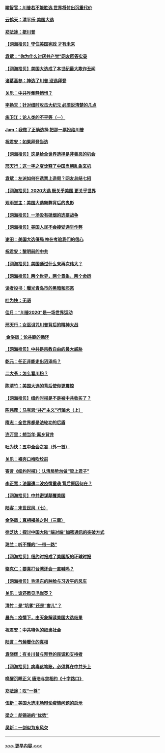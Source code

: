 #### [喻智官：川普若不能胜选 世界将付出沉重代价](../pages/nsc993/n12541352.md?t=11121252) 
#### [云鹤天：清平乐‧美国大选](../pages/nsc993/n12540916.md?t=11121252) 
#### [郑法途：挺川普](../pages/nsc993/n12540898.md?t=11121252) 
#### [【网海拾贝】守住美国宪政 才有未来](../pages/nsc993/n12540423.md?t=11121252) 
#### [袁斌：“你为什么讨厌共产党”网友回答实录](../pages/nsc993/n12540208.md?t=11121252) 
#### [【网海拾贝】美国大选成了本世纪最大欺诈丑闻](../pages/nsc993/n12538029.md?t=11121252) 
#### [诸葛高参：神选了川普 没选拜登](../pages/nsc993/n12537664.md?t=11121252) 
#### [关乐：中共咋倒静悄悄？](../pages/nsc993/n12537615.md?t=11121252) 
#### [李扬天：针对纽时攻击大纪元 必须说清楚的几点](../pages/nsc993/n12536001.md?t=11121252) 
#### [施卫江：论人类的不平等（一）](../pages/nsc993/n12535700.md?t=11121252) 
#### [Jam：我做了正确选择 把那一票投给川普](../pages/nsc993/n12535743.md?t=11121252) 
#### [祝君安：如果拜登当选](../pages/nsc993/n12535726.md?t=11121252) 
#### [【网海拾贝】这是给全世界选择是非善恶的机会](../pages/nsc993/n12535061.md?t=11121252) 
#### [邢天行：这一字之变诠释了中国当朝乱象玄机](../pages/nsc993/n12533446.md?t=11121252) 
#### [袁斌：左派如何在选票上造假？网友总结七招](../pages/nsc993/n12533180.md?t=11121252) 
#### [【网海拾贝】2020大选 既关乎美国 更关乎世界](../pages/nsc993/n12533161.md?t=11121252) 
#### [观雨堂主：美国大选舞弊背后的鬼影](../pages/nsc993/n12533153.md?t=11121252) 
#### [【网海拾贝】一场没有硝烟的选票战争](../pages/nsc993/n12531883.md?t=11121252) 
#### [【网海拾贝】美国人民不会接受选举作弊](../pages/nsc993/n12528850.md?t=11121252) 
#### [谢田：美国大选僵局 神在考验我们的信心](../pages/nsc993/n12527932.md?t=11121252) 
#### [祝君安：黎明前的中共](../pages/nsc993/n12524071.md?t=11121252) 
#### [【网海拾贝】美国通过什么来再次伟大？](../pages/nsc993/n12523844.md?t=11121252) 
#### [【网海拾贝】两个世界，两个景象，两个命运](../pages/nsc993/n12521419.md?t=11121252) 
#### [读者投书：曝光青岛市的黑暗和邪恶](../pages/nsc993/n12520988.md?t=11121252) 
#### [吐为快：无语](../pages/nsc993/n12518588.md?t=11121252) 
#### [佳月：“川普2020”是一场世界运动](../pages/nsc993/n12518581.md?t=11121252) 
#### [邢天行：女巫诅咒川普背后的精神大战](../pages/nsc993/n12517257.md?t=11121252) 
#### [ 金浴凤：论共匪的循环](../pages/nsc993/n12517133.md?t=11121252) 
#### [【网海拾贝】中共是宗教自由的最大威胁](../pages/nsc993/n12516879.md?t=11121252) 
#### [乾元：任正非能走出沼泽吗？](../pages/nsc993/n12515831.md?t=11121252) 
#### [二大爷：怎么看川粉？](../pages/nsc993/n12515820.md?t=11121252) 
#### [陈清竹：美国大选的背后使你更震惊](../pages/nsc993/n12515589.md?t=11121252) 
#### [【网海拾贝】纽约时报是不是被中共收买了？](../pages/nsc993/n12515122.md?t=11121252) 
#### [陈伟霆：马克思“共产主义”行骗术（上）](../pages/nsc993/n12510217.md?t=11121252) 
#### [隋志：全世界都是法轮功的后盾](../pages/nsc993/n12510636.md?t=11121252) 
#### [连万里：想当年‧离乡背井](../pages/nsc993/n12510623.md?t=11121252) 
#### [吐为快：五中全会之妄（外一首）](../pages/nsc993/n12510470.md?t=11121252) 
#### [关乐：裸奔口哨吹坟前](../pages/nsc993/n12510403.md?t=11121252) 
#### [寄言《纽约时报》：认清局势勿做“梁上君子”](../pages/nsc993/n12510042.md?t=11121252) 
#### [李正宽：法国遭二波疫情重袭 背后原因何在？](../pages/nsc993/n12509971.md?t=11121252) 
#### [【网海拾贝】中共密谋颠覆美国](../pages/nsc993/n12509816.md?t=11121252) 
#### [陆客：末世民风（七）](../pages/nsc993/n12507822.md?t=11121252) 
#### [金浴凤：真相揭盖之时（三章）](../pages/nsc993/n12507804.md?t=11121252) 
#### [徐芝达：探讨中国大陆“端对端”加密通讯的突破方式](../pages/nsc993/n12507682.md?t=11121252) 
#### [玲兰：听不懂的“一带一路”](../pages/nsc993/n12507669.md?t=11121252) 
#### [【网海拾贝】纽约时报成了美国版的环球时报](../pages/nsc993/n12507053.md?t=11121252) 
#### [骆克仁：要真打台湾还会一直喊吗？](../pages/nsc993/n12506843.md?t=11121252) 
#### [【网海拾贝】毛泽东的肿脸与习近平的风车](../pages/nsc993/n12504537.md?t=11121252) 
#### [关乐：谁还愿见毛岸英？](../pages/nsc993/n12503866.md?t=11121252) 
#### [清竹：是“坑爹”还是“害儿”？](../pages/nsc993/n12503034.md?t=11121252) 
#### [晨光：疫情下，由天象解读美国大选结果](../pages/nsc993/n12502536.md?t=11121252) 
#### [祝君安：中共特色的奴隶社会](../pages/nsc993/n12501529.md?t=11121252) 
#### [陆言：气候暖化的真相](../pages/nsc993/n12501183.md?t=11121252) 
#### [袁晓辉：有关川普与拜登的民调和支持者](../pages/nsc993/n12500433.md?t=11121252) 
#### [【网海拾贝】病毒这笔账，必须算在中共头上](../pages/nsc993/n12500320.md?t=11121252) 
#### [唤醒沉睡正义 唐浩与您相约《十字路口》](../pages/nsc993/n12497980.md?t=11121252) 
#### [郑法途：叹“一尊”](../pages/nsc993/n12498837.md?t=11121252) 
#### [伍新：美国大选末场辩论疫情问题的启示](../pages/nsc993/n12498829.md?t=11121252) 
#### [梁之：胡锡进的“优势”](../pages/nsc993/n12498780.md?t=11121252) 
#### [吴新：一剑似为东风欠](../pages/nsc993/n12498772.md?t=11121252) 

----
#### [ >>> 更早内容 <<< ](../indexes/nsc993-earlier.md)
